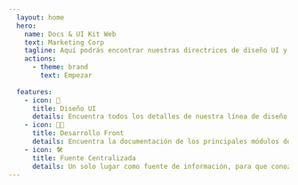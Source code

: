 ```yaml
---
  layout: home
  hero:
    name: Docs & UI Kit Web
    text: Marketing Corp
    tagline: Aquí podrás encontrar nuestras directrices de diseño UI y la documentación de los módulos desarrollados en HubSpot en un solo lugar.
    actions:
      - theme: brand
        text: Empezar
    
  features:
    - icon: 🎨
      title: Diseño UI
      details: Encuentra todos los detalles de nuestra línea de diseño UI. Como los colores, fuentes, tipos de bordes, sombras ... etc. Descubre y aprende a utilizar el potencial de nuestro sistema de grilla personalizado.
    - icon: 🐱‍💻
      title: Desarrollo Front
      details: Encuentra la documentación de los principales módulos de HubSpot que utilizamos en nuestro sitio Web, con sus respectivos códigos HTML, CSS y JS. También descubre el sistema de carpetas de nuestro nuevo Theme de HubSpot "BUK-SITE"
    - icon: 🛠
      title: Fuente Centralizada
      details: Un solo lugar como fuente de información, para que conozcas más sobre el trabajo de las áreas involucradas en nuestra web corporativa y seguir potenciando nuestro trabajo colaborativo.
---
```


